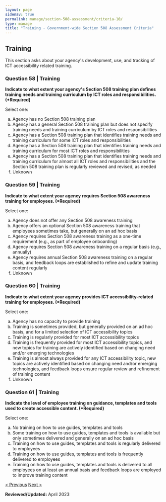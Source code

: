 ```yaml
---
layout: page
sidenav: true
permalink: manage/section-508-assessment/criteria-10/
type: manage
title: "Training - Government-wide Section 508 Assessment Criteria"
---
```


<H2 id="training">Training</H2>
<p>This section asks about your agency's development, use, and tracking of ICT accessibility related training. </p>

<div class="usa-card-group">
<!-- begin insert criteria -->

<!-- Q:058--><div class="usa-card tablet:grid-col-12"><div class="usa-card__container border-top"><div class="usa-card__header"><h3 class="usa-card__heading">	Question 58 | Training	</h3></div><div class="usa-card__body"><p><strong>	Indicate to what extent your agency's Section 508 training plan defines training needs and training curriculum by ICT roles and responsibilities. (*Required)	</strong></p>	<p>	Select one:	</p>	<p>	<ol type="a"><li>Agency has no Section 508 training plan</li><li>Agency has a general Section 508 training plan but does not specify training needs and training curriculum by ICT roles and responsibilities</li><li>Agency has a Section 508 training plan that identifies training needs and training curriculum for some ICT roles and responsibilities</li><li>Agency has a Section 508 training plan that identifies training needs and training curriculum for most ICT roles and responsibilities</li><li>Agency has a Section 508 training plan that identifies training needs and training curriculum for almost all ICT roles and responsibilities and the Section 508 training plan is regularly reviewed and revised, as needed</li><li>Unknown</li></ol>	</p>				</div></div></div>
<!-- Q:059--> <div class="usa-card tablet:grid-col-12"><div class="usa-card__container border-top"><div class="usa-card__header"><h3 class="usa-card__heading">	Question 59 | Training	</h3></div><div class="usa-card__body"><p><strong>	Indicate to what extent your agency requires Section 508 awareness training for employees. (*Required)	</strong></p>	<p>	Select one:	</p>	<p>	<ol type="a"><li>Agency does not offer any Section 508 awareness training</li><li>Agency offers an optional Section 508 awareness training that employees sometimes take, but generally on an ad hoc basis</li><li>Agency requires Section 508 awareness training as a one-time requirement (e.g., as part of employee onboarding)</li><li>Agency requires Section 508 awareness training on a regular basis (e.g., annually)</li><li>Agency requires annual Section 508 awareness training on a regular basis, and feedback loops are established to refine and update training content regularly</li><li>Unknown</li></ol>	</p>				</div></div></div>
<!-- Q:060--> <div class="usa-card tablet:grid-col-12"><div class="usa-card__container border-top"><div class="usa-card__header"><h3 class="usa-card__heading">	Question 60 | Training	</h3></div><div class="usa-card__body"><p><strong>	Indicate to what extent your agency provides ICT accessibility-related training for employees. (*Required)	</strong></p>	<p>	Select one:	</p>	<p>	<ol type="a"><li>Agency has no capacity to provide training</li><li>Training is sometimes provided, but generally provided on an ad hoc basis, and for a limited selection of ICT accessibility topics</li><li>Training is regularly provided for most ICT accessibility topics</li><li>Training is frequently provided for most ICT accessibility topics, and new topics for training are actively identified based on changing need and/or emerging technologies</li><li>Training is almost always provided for any ICT accessibility topic, new topics are actively identified based on changing need and/or emerging technologies, and feedback loops ensure regular review and refinement of training content</li><li>Unknown</li></ol>	</p>				</div></div></div>
<!-- Q:061--> <div class="usa-card tablet:grid-col-12"><div class="usa-card__container border-top"><div class="usa-card__header"><h3 class="usa-card__heading">	Question 61 | Training	</h3></div><div class="usa-card__body"><p><strong>	Indicate the level of employee training on guidance, templates and tools used to create accessible content. (*Required)	</strong></p>	<p>	Select one:	</p>	<p>	<ol type="a"><li>No training on how to use guides, templates and tools</li><li>Some training on how to use guides, templates and tools is available but only sometimes delivered and generally on an ad hoc basis</li><li>Training on how to use guides, templates and tools is regularly delivered to employees</li><li>Training on how to use guides, templates and tools is frequently delivered to employees</li><li>Training on how to use guides, templates and tools is delivered to all employees on at least an annual basis and feedback loops are employed to improve training content</li></ol>	</p>				</div></div></div>

<!-- end insert criteria -->
</div>

<div id="prev-next-section">
    <a class="prev-page" title="Go to previous page" href="{{site.baseurl}}/manage/section-508-assessment/criteria-09/"> < Previous</a>
    <a class="prev-page" title="Go to next page" href="{{site.baseurl}}/manage/section-508-assessment/criteria-11/"> Next > </a>
</div>

**Reviewed/Updated:** April 2023